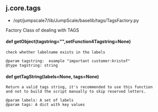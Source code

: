 ## j.core.tags

- /opt/jumpscale7/lib/JumpScale/baselib/tags/TagsFactory.py

Factory Class of dealing with TAGS     

#### def getObject(tagstring="",setFunction4Tagstring=None) 

    check whether labelname exists in the labels 
    
    @param tagstring:  example "important customer:kristof"
    @type tagstring: string

#### def getTagString(labels=None, tags=None) 

    Return a valid tags string, it's recommended to use this function
    and not to build the script manually to skip reserved letters.
    
    @param labels: A set of labels
    @param tags: A dict with key values

